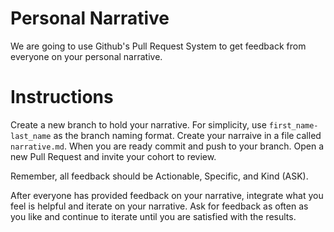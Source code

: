 # Personal Narrative

We are going to use Github's Pull Request System to get feedback from everyone on your personal narrative.

# Instructions

Create a new branch to hold your narrative. For simplicity, use `first_name-last_name` as the branch naming format. Create your narraive in a file called `narrative.md`. When you are ready commit and push to your branch. Open a new Pull Request and invite your cohort to review.

Remember, all feedback should be Actionable, Specific, and Kind (ASK).

After everyone has provided feedback on your narrative, integrate what you feel is helpful and iterate on your narrative. Ask for feedback as often as you like and continue to iterate until you are satisfied with the results.

